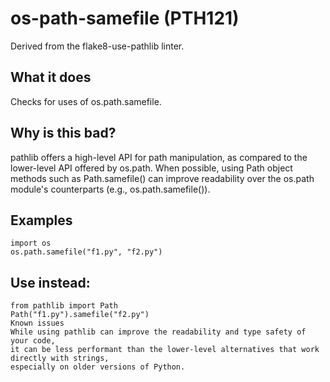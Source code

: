 # os-path-samefile (PTH121)
Derived from the flake8-use-pathlib linter.
## What it does
Checks for uses of os.path.samefile.
## Why is this bad?
pathlib offers a high-level API for path manipulation, as compared to
the lower-level API offered by os.path. When possible, using Path object
methods such as Path.samefile() can improve readability over the os.path
module's counterparts (e.g., os.path.samefile()).
## Examples
```
import os
os.path.samefile("f1.py", "f2.py")
```
## Use instead:
```
from pathlib import Path
Path("f1.py").samefile("f2.py")
Known issues
While using pathlib can improve the readability and type safety of your code,
it can be less performant than the lower-level alternatives that work directly with strings,
especially on older versions of Python.
```